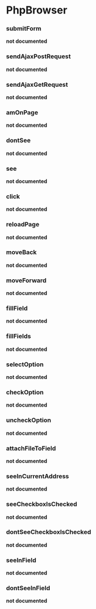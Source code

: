 # PhpBrowser

### submitForm

__not documented__

### sendAjaxPostRequest

__not documented__

### sendAjaxGetRequest

__not documented__

### amOnPage

__not documented__

### dontSee

__not documented__

### see

__not documented__

### click

__not documented__

### reloadPage

__not documented__

### moveBack

__not documented__

### moveForward

__not documented__

### fillField

__not documented__

### fillFields

__not documented__

### selectOption

__not documented__

### checkOption

__not documented__

### uncheckOption

__not documented__

### attachFileToField

__not documented__

### seeInCurrentAddress

__not documented__

### seeCheckboxIsChecked

__not documented__

### dontSeeCheckboxIsChecked

__not documented__

### seeInField

__not documented__

### dontSeeInField

__not documented__
